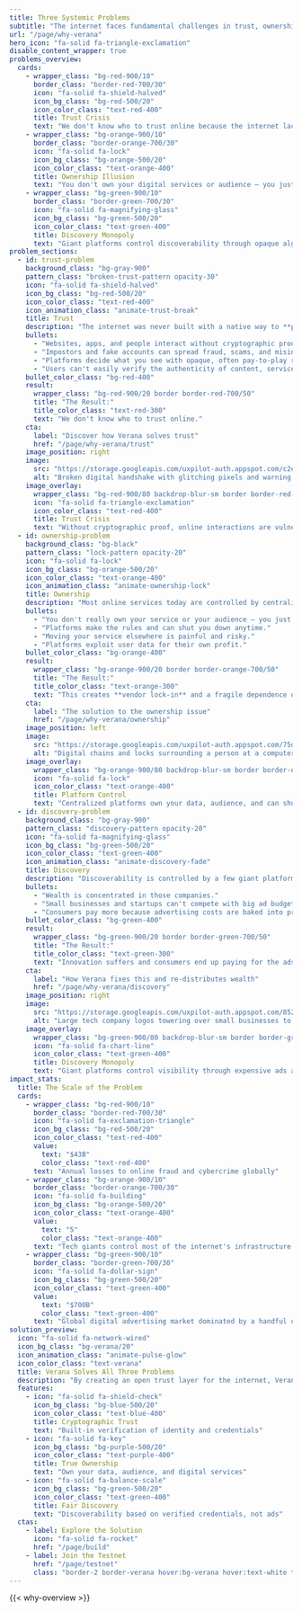 ```yaml
---
title: Three Systemic Problems
subtitle: "The internet faces fundamental challenges in trust, ownership, and discovery that affect billions of users and businesses worldwide."
url: "/page/why-verana"
hero_icon: "fa-solid fa-triangle-exclamation"
disable_content_wrapper: true
problems_overview:
  cards:
    - wrapper_class: "bg-red-900/10"
      border_class: "border-red-700/30"
      icon: "fa-solid fa-shield-halved"
      icon_bg_class: "bg-red-500/20"
      icon_color_class: "text-red-400"
      title: Trust Crisis
      text: "We don't know who to trust online because the internet lacks built-in cryptographic proof of identity."
    - wrapper_class: "bg-orange-900/10"
      border_class: "border-orange-700/30"
      icon: "fa-solid fa-lock"
      icon_bg_class: "bg-orange-500/20"
      icon_color_class: "text-orange-400"
      title: Ownership Illusion
      text: "You don't own your digital services or audience — you just rent space from centralized platforms."
    - wrapper_class: "bg-green-900/10"
      border_class: "border-green-700/30"
      icon: "fa-solid fa-magnifying-glass"
      icon_bg_class: "bg-green-500/20"
      icon_color_class: "text-green-400"
      title: Discovery Monopoly
      text: "Giant platforms control discoverability through opaque algorithms and expensive advertising."
problem_sections:
  - id: trust-problem
    background_class: "bg-gray-900"
    pattern_class: "broken-trust-pattern opacity-30"
    icon: "fa-solid fa-shield-halved"
    icon_bg_class: "bg-red-500/20"
    icon_color_class: "text-red-400"
    icon_animation_class: "animate-trust-break"
    title: Trust
    description: "The internet was never built with a native way to **prove who or what you are talking to**."
    bullets:
      - "Websites, apps, and people interact without cryptographic proof."
      - "Impostors and fake accounts can spread fraud, scams, and misinformation."
      - "Platforms decide what you see with opaque, often pay-to-play rankings."
      - "Users can't easily verify the authenticity of content, services, or accounts."
    bullet_color_class: "bg-red-400"
    result:
      wrapper_class: "bg-red-900/20 border border-red-700/50"
      title: "The Result:"
      title_color_class: "text-red-300"
      text: "We don't know who to trust online."
    cta:
      label: "Discover how Verana solves trust"
      href: "/page/why-verana/trust"
    image_position: right
    image:
      src: "https://storage.googleapis.com/uxpilot-auth.appspot.com/c2ef4f3170-f0e81811dab5a4c365c8.png"
      alt: "Broken digital handshake with glitching pixels and warning symbols illustrating a trust crisis online"
    image_overlay:
      wrapper_class: "bg-red-900/80 backdrop-blur-sm border border-red-700/50"
      icon: "fa-solid fa-triangle-exclamation"
      icon_color_class: "text-red-400"
      title: Trust Crisis
      text: "Without cryptographic proof, online interactions are vulnerable to fraud and deception."
  - id: ownership-problem
    background_class: "bg-black"
    pattern_class: "lock-pattern opacity-20"
    icon: "fa-solid fa-lock"
    icon_bg_class: "bg-orange-500/20"
    icon_color_class: "text-orange-400"
    icon_animation_class: "animate-ownership-lock"
    title: Ownership
    description: "Most online services today are controlled by centralized platforms."
    bullets:
      - "You don't really own your service or your audience — you just rent space."
      - "Platforms make the rules and can shut you down anytime."
      - "Moving your service elsewhere is painful and risky."
      - "Platforms exploit user data for their own profit."
    bullet_color_class: "bg-orange-400"
    result:
      wrapper_class: "bg-orange-900/20 border border-orange-700/50"
      title: "The Result:"
      title_color_class: "text-orange-300"
      text: "This creates **vendor lock-in** and a fragile dependence on big platforms."
    cta:
      label: "The solution to the ownership issue"
      href: "/page/why-verana/ownership"
    image_position: left
    image:
      src: "https://storage.googleapis.com/uxpilot-auth.appspot.com/75dd40e80e-98610d34fd2f82ad2e32.png"
      alt: "Digital chains and locks surrounding a person at a computer, symbolising platform control"
    image_overlay:
      wrapper_class: "bg-orange-900/80 backdrop-blur-sm border border-orange-700/50"
      icon: "fa-solid fa-lock"
      icon_color_class: "text-orange-400"
      title: Platform Control
      text: "Centralized platforms own your data, audience, and can shut you down at any time."
  - id: discovery-problem
    background_class: "bg-gray-900"
    pattern_class: "discovery-pattern opacity-20"
    icon: "fa-solid fa-magnifying-glass"
    icon_bg_class: "bg-green-500/20"
    icon_color_class: "text-green-400"
    icon_animation_class: "animate-discovery-fade"
    title: Discovery
    description: "Discoverability is controlled by a few giant platforms that sell ads or manipulate rankings."
    bullets:
      - "Wealth is concentrated in those companies."
      - "Small businesses and startups can't compete with big ad budgets."
      - "Consumers pay more because advertising costs are baked into prices."
    bullet_color_class: "bg-green-400"
    result:
      wrapper_class: "bg-green-900/20 border border-green-700/50"
      title: "The Result:"
      title_color_class: "text-green-300"
      text: "Innovation suffers and consumers end up paying for the ads."
    cta:
      label: "How Verana fixes this and re-distributes wealth"
      href: "/page/why-verana/discovery"
    image_position: right
    image:
      src: "https://storage.googleapis.com/uxpilot-auth.appspot.com/852a137529-57639a1668b123a78c9a.png"
      alt: "Large tech company logos towering over small businesses to depict a discovery monopoly"
    image_overlay:
      wrapper_class: "bg-green-900/80 backdrop-blur-sm border border-green-700/50"
      icon: "fa-solid fa-chart-line"
      icon_color_class: "text-green-400"
      title: Discovery Monopoly
      text: "Giant platforms control visibility through expensive ads and opaque algorithms."
impact_stats:
  title: The Scale of the Problem
  cards:
    - wrapper_class: "bg-red-900/10"
      border_class: "border-red-700/30"
      icon: "fa-solid fa-exclamation-triangle"
      icon_bg_class: "bg-red-500/20"
      icon_color_class: "text-red-400"
      value:
        text: "$43B"
        color_class: "text-red-400"
      text: "Annual losses to online fraud and cybercrime globally"
    - wrapper_class: "bg-orange-900/10"
      border_class: "border-orange-700/30"
      icon: "fa-solid fa-building"
      icon_bg_class: "bg-orange-500/20"
      icon_color_class: "text-orange-400"
      value:
        text: "5"
        color_class: "text-orange-400"
      text: "Tech giants control most of the internet's infrastructure and data"
    - wrapper_class: "bg-green-900/10"
      border_class: "border-green-700/30"
      icon: "fa-solid fa-dollar-sign"
      icon_bg_class: "bg-green-500/20"
      icon_color_class: "text-green-400"
      value:
        text: "$700B"
        color_class: "text-green-400"
      text: "Global digital advertising market dominated by a handful of platforms"
solution_preview:
  icon: "fa-solid fa-network-wired"
  icon_bg_class: "bg-verana/20"
  icon_animation_class: "animate-pulse-glow"
  icon_color_class: "text-verana"
  title: Verana Solves All Three Problems
  description: "By creating an open trust layer for the internet, Verana enables verifiable digital services, true ownership, and fair discovery based on cryptographic proof rather than advertising budgets."
  features:
    - icon: "fa-solid fa-shield-check"
      icon_bg_class: "bg-blue-500/20"
      icon_color_class: "text-blue-400"
      title: Cryptographic Trust
      text: "Built-in verification of identity and credentials"
    - icon: "fa-solid fa-key"
      icon_bg_class: "bg-purple-500/20"
      icon_color_class: "text-purple-400"
      title: True Ownership
      text: "Own your data, audience, and digital services"
    - icon: "fa-solid fa-balance-scale"
      icon_bg_class: "bg-green-500/20"
      icon_color_class: "text-green-400"
      title: Fair Discovery
      text: "Discoverability based on verified credentials, not ads"
  ctas:
    - label: Explore the Solution
      icon: "fa-solid fa-rocket"
      href: "/page/build"
    - label: Join the Testnet
      href: "/page/testnet"
      class: "border-2 border-verana hover:bg-verana hover:text-white text-verana"
---
```


{{< why-overview >}}
